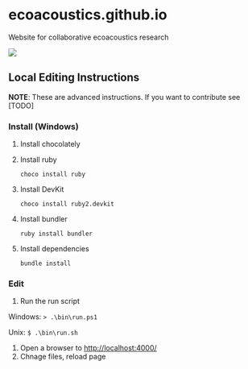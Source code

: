 # ecoacoustics.github.io
Website for collaborative ecoacoustics research

<a href="https://www.netlify.com">
  <img src="https://www.netlify.com/img/global/badges/netlify-color-bg.svg"/>
</a>



## Local Editing Instructions

**NOTE**: These are advanced instructions. If you want to contribute see [TODO]

### Install (Windows)

1. Install chocolately
1. Install ruby

   `choco install ruby`

1. Install DevKit

   `choco install ruby2.devkit`

1. Install bundler

   `ruby install bundler`

1. Install dependencies

   `bundle install`

### Edit

1. Run the run script

Windows:
   `> .\bin\run.ps1`

Unix:
    `$ .\bin\run.sh`

1. Open a browser to <http://localhost:4000/>
1. Chnage files, reload page
